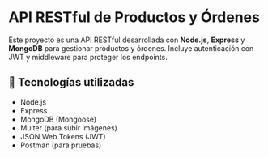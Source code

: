 # API RESTful de Productos y Órdenes

Este proyecto es una API RESTful desarrollada con **Node.js**, **Express** y **MongoDB** para gestionar productos y órdenes. 
Incluye autenticación con JWT y middleware para proteger los endpoints.

## 🚀 Tecnologías utilizadas

- Node.js
- Express
- MongoDB (Mongoose)
- Multer (para subir imágenes)
- JSON Web Tokens (JWT)
- Postman (para pruebas)
